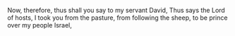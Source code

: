 Now, therefore, thus shall you say to my servant David, Thus says the Lord of hosts, I took you from the pasture, from following the sheep, to be prince over my people Israel,
